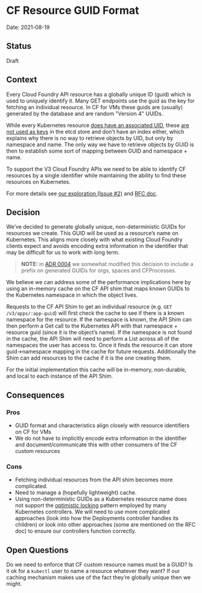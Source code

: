 # CF Resource GUID Format

Date: 2021-08-19

## Status

Draft

## Context

Every Cloud Foundry API resource has a globally unique ID (guid) which is used to uniquely identify it. Many GET endpoints use the guid as the key for fetching an individual resource. In CF for VMs these guids are (usually) generated by the database and are random "Version 4" UUIDs.

While every Kubernetes resource [does have an associated UID](https://kubernetes.io/docs/concepts/overview/working-with-objects/names/#uids), these [are not used as keys](https://kubernetes.io/docs/concepts/overview/working-with-objects/names/#uids) in the etcd store and don’t have an index either, which explains why there is no way to retrieve objects by UID, but only by namespace and name. The only way we have to retrieve objects by GUID is then to establish some sort of mapping between GUID and namespace + name.

To support the V3 Cloud Foundry APIs we need to be able to identify CF resources by a single identifier while maintaining the ability to find these resources on Kubernetes.

For more details see [our exploration (Issue #2)](https://github.com/cloudfoundry/cf-k8s-api/issues/2) and [RFC doc](https://docs.google.com/document/d/1lUZ1kyZpExJNOHhXkFp0tqkjLJgEFqUFSyTDOoKCXuk/edit#).

## Decision
We’ve decided to generate globally unique, non-deterministic GUIDs for resources we create. This GUID will be used as a resource’s name on Kubernetes. This aligns more closely with what existing Cloud Foundry clients expect and avoids encoding extra information in the identifier that may be difficult for us to work with long term.
> **NOTE:** in [ADR 0004](0004-resource-name-prefixes.md) we somewhat modified
> this decision to include a prefix on generated GUIDs for orgs, spaces and
> CFProcesses.

We believe we can address some of the performance implications here by using an in-memory cache on the CF API shim that maps known GUIDs to the Kubernetes namespace in which the object lives.

Requests to the CF API Shim to get an individual resource (e.g. `GET /v3/apps/:app-guid`) will first check the cache to see if there is a known namespace for the resource. If the namespace is known, the API Shim can then perform a Get call to the Kubernetes API with that namespace + resource guid (since it is the object’s name). If the namespace is not found in the cache, the API Shim will need to perform a List across all of the namespaces the user has access to. Once it finds the resource it can store guid->namespace mapping in the cache for future requests. Additionally the Shim can add resources to the cache if it is the one creating them.

For the initial implementation this cache will be in-memory, non-durable, and local to each instance of the API Shim.

## Consequences

### Pros
* GUID format and characteristics align closely with resource identifiers on CF for VMs
* We do not have to implicitly encode extra information in the identifier and document/communicate this with other consumers of the CF custom resources

### Cons
* Fetching individual resources from the API shim becomes more complicated.
* Need to manage a (hopefully lightweight) cache.
* Using non-deterministic GUIDs as a Kubernetes resource name does not support the [optimistic locking](https://github.com/kubernetes-sigs/controller-runtime/blob/master/FAQ.md#q-my-cache-might-be-stale-if-i-read-from-a-cache-how-should-i-deal-with-that) pattern employed by many Kubernetes controllers. We will need to use more complicated approaches (look into how the Deployments controller handles its children) or look into other approaches (some are mentioned on the RFC doc) to ensure our controllers function correctly.

## Open Questions

Do we need to enforce that CF custom resource names must be a GUID? Is it ok for a `kubectl` user to name a resource whatever they want?  If our caching mechanism makes use of the fact they’re globally unique then we might.
